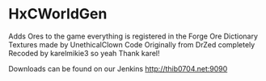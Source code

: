 HxCWorldGen
============
Adds Ores to the game everything is registered in the Forge Ore Dictionary
Textures made by UnethicalClown
Code Originally from DrZed completely Recoded by karelmikie3 so yeah Thank karel!

Downloads can be found on our Jenkins http://thib0704.net:9090
